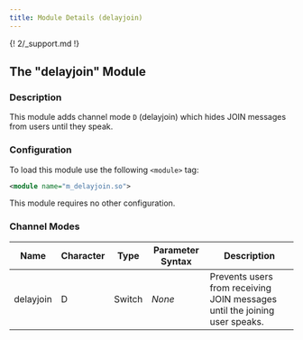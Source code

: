 ```yaml
---
title: Module Details (delayjoin)
---
```


{! 2/_support.md !}

## The "delayjoin" Module

### Description

This module adds channel mode `D` (delayjoin) which hides JOIN messages from users until they speak.

### Configuration

To load this module use the following `<module>` tag:

```xml
<module name="m_delayjoin.so">
```

This module requires no other configuration.

### Channel Modes

Name      | Character | Type   | Parameter Syntax | Description
--------- | --------- | ------ | ---------------- | -----------
delayjoin | D         | Switch | *None*           | Prevents users from receiving JOIN messages until the joining user speaks.
